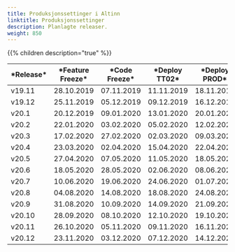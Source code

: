 ```yaml
---
title: Produksjonssettinger i Altinn
linktitle: Produksjonssettinger
description: Planlagte releaser.
weight: 850
---
```

{{% children description="true" %}}

<table>
<thead>
<tr>
<th>*Release*</th>
<th>*Feature Freeze*</th>
<th>*Code Freeze*</th>
<th>*Deploy TT02*</th>
<th>*Deploy PROD*</th>
</tr>
</thead>
<tbody>
<tr> <td>v19.11</td> <td>28.10.2019</td> <td>07.11.2019</td> <td>11.11.2019</td> <td>18.11.2019</td> </tr>
<tr> <td>v19.12</td> <td>25.11.2019</td> <td>05.12.2019</td> <td>09.12.2019</td> <td>16.12.2019</td> </tr>
<tr> <td>v20.1</td>  <td>20.12.2019</td> <td>09.01.2020</td> <td>13.01.2020</td> <td>20.01.2020</td> </tr>  
<tr> <td>v20.2</td>  <td>22.01.2020</td> <td>03.02.2020</td> <td>05.02.2020</td> <td>12.02.2020</td> </tr>
<tr> <td>v20.3</td>  <td>17.02.2020</td> <td>27.02.2020</td> <td>02.03.2020</td> <td>09.03.2020</td> </tr>
<tr> <td>v20.4</td>  <td>23.03.2020</td> <td>02.04.2020</td> <td>15.04.2020</td> <td>22.04.2020</td> </tr>
<tr> <td>v20.5</td>  <td>27.04.2020</td> <td>07.05.2020</td> <td>11.05.2020</td> <td>18.05.2020</td> </tr>
<tr> <td>v20.6</td>  <td>18.05.2020</td> <td>28.05.2020</td> <td>02.06.2020</td> <td>08.06.2020</td> </tr> 
<tr> <td>v20.7</td>  <td>10.06.2020</td> <td>19.06.2020</td> <td>24.06.2020</td> <td>01.07.2020</td> </tr>
<tr> <td>v20.8</td>  <td>04.08.2020</td> <td>14.08.2020</td> <td>18.08.2020</td> <td>24.08.2020</td> </tr>
<tr> <td>v20.9</td>  <td>31.08.2020</td> <td>10.09.2020</td> <td>14.09.2020</td> <td>21.09.2020</td> </tr>
<tr> <td>v20.10</td> <td>28.09.2020</td> <td>08.10.2020</td> <td>12.10.2020</td> <td>19.10.2020</td> </tr>
<tr> <td>v20.11</td> <td>26.10.2020</td> <td>05.11.2020</td> <td>09.11.2020</td> <td>16.11.2020</td> </tr>
<tr> <td>v20.12</td> <td>23.11.2020</td> <td>03.12.2020</td> <td>07.12.2020</td> <td>14.12.2020</td> </tr>
</tbody>
</table>  
